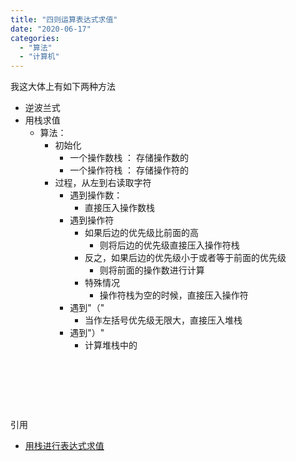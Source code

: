 ```yaml
---
title: "四则运算表达式求值"
date: "2020-06-17"
categories: 
  - "算法"
  - "计算机"
---
```


我这大体上有如下两种方法

- 逆波兰式
- 用栈求值
    - 算法：
        - 初始化
            - 一个操作数栈 ： 存储操作数的
            - 一个操作符栈 ： 存储操作符的
        - 过程，从左到右读取字符
            - 遇到操作数：
                - 直接压入操作数栈
            - 遇到操作符
                - 如果后边的优先级比前面的高
                    - 则将后边的优先级直接压入操作符栈
                - 反之，如果后边的优先级小于或者等于前面的优先级
                    - 则将前面的操作数进行计算
                - 特殊情况
                    - 操作符栈为空的时候，直接压入操作符
            - 遇到"（"
                - 当作左括号优先级无限大，直接压入堆栈
            - 遇到"）"
                - 计算堆栈中的

 

 

 

引用

- [用栈进行表达式求值](https://zhuanlan.zhihu.com/p/24556103)
